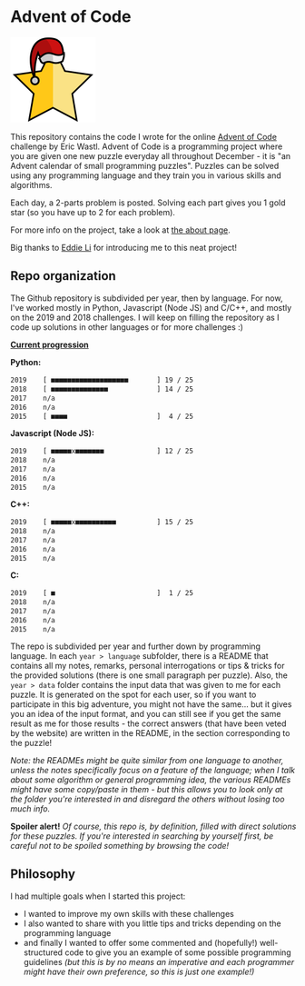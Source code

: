 # Advent of Code

<img src="resources/icon.png" width="150" height="150" />

This repository contains the code I wrote for the online [Advent of Code](https://adventofcode.com) challenge by Eric Wastl. Advent of Code is a programming project where you are given one new puzzle everyday all throughout December - it is "an Advent calendar of small programming puzzles". Puzzles can be solved using any programming language and they train you in various skills and algorithms.

Each day, a 2-parts problem is posted. Solving each part gives you 1 gold star (so you have up to 2 for each problem).

For more info on the project, take a look at [the about page](https://adventofcode.com/2019/about).

Big thanks to [Eddie Li](https://github.com/xdl) for introducing me to this neat project!

## Repo organization
The Github repository is subdivided per year, then by language. For now, I've worked mostly in Python, Javascript (Node JS) and C/C++, and mostly on the 2019 and 2018 challenges. I will keep on filling the repository as I code up solutions in other languages or for more challenges :)

<u>**Current progression**</u>

**Python:**

```
2019    [ ■■■■■■■■■■■■■■■■■■■       ] 19 / 25
2018    [ ■■■■■■■■■■■■■■            ] 14 / 25
2017    n/a
2016    n/a
2015    [ ■■■■                      ]  4 / 25
```

**Javascript (Node JS):**

```
2019    [ ■■■■■x■■■■■■■             ] 12 / 25
2018    n/a
2017    n/a
2016    n/a
2015    n/a
```

**C++:**

```
2019    [ ■■■■■x■■■■■■■■■■          ] 15 / 25
2018    n/a
2017    n/a
2016    n/a
2015    n/a
```

**C:**

```
2019    [ ■                         ]  1 / 25
2018    n/a
2017    n/a
2016    n/a
2015    n/a
```

The repo is subdivided per year and further down by programming language. In each ``year > language`` subfolder, there is a README that contains all my notes, remarks, personal interrogations or tips & tricks for the provided solutions (there is one small paragraph per puzzle). Also, the ``year > data`` folder contains the input data that was given to me for each puzzle. It is generated on the spot for each user, so if you want to participate in this big adventure, you might not have the same... but it gives you an idea of the input format, and you can still see if you get the same result as me for those results - the correct answers (that have been veted by the website) are written in the README, in the section corresponding to the puzzle!

*Note: the READMEs might be quite similar from one language to another, unless the notes specifically focus on a feature of the language; when I talk about some algorithm or general programming idea, the various READMEs might have some copy/paste in them - but this allows you to look only at the folder you're interested in and disregard the others without losing too much info.*

**Spoiler alert!**
*Of course, this repo is, by definition, filled with direct solutions for these puzzles. If you're interested in searching by yourself first, be careful not to be spoiled something by browsing the code!*

## Philosophy
I had multiple goals when I started this project:
- I wanted to improve my own skills with these challenges
- I also wanted to share with you little tips and tricks depending on the programming language
- and finally I wanted to offer some commented and (hopefully!) well-structured code to give you
  an example of some possible programming guidelines *(but this is by no means an imperative and each
  programmer might have their own preference, so this is just one example!)*
